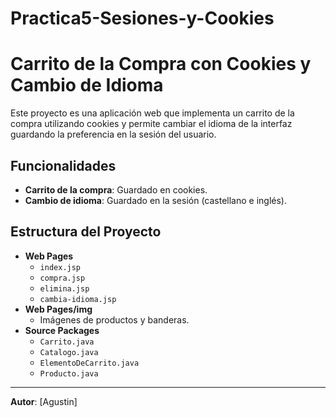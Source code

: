 # Practica5-Sesiones-y-Cookies
# Carrito de la Compra con Cookies y Cambio de Idioma

Este proyecto es una aplicación web que implementa un carrito de la compra utilizando cookies y permite cambiar el idioma de la interfaz guardando la preferencia en la sesión del usuario.

## Funcionalidades

- **Carrito de la compra**: Guardado en cookies.
- **Cambio de idioma**: Guardado en la sesión (castellano e inglés).

## Estructura del Proyecto

- **Web Pages**
  - `index.jsp`
  - `compra.jsp`
  - `elimina.jsp`
  - `cambia-idioma.jsp`
- **Web Pages/img**
  - Imágenes de productos y banderas.
- **Source Packages**
  - `Carrito.java`
  - `Catalogo.java`
  - `ElementoDeCarrito.java`
  - `Producto.java`

---

**Autor**: [Agustin]

